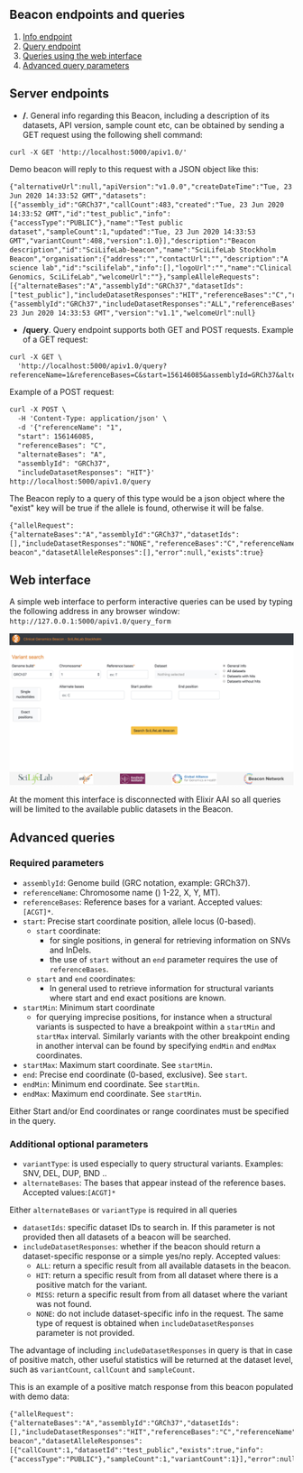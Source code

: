 ## Beacon endpoints and queries

1. [ Info endpoint ](#info)
1. [ Query endpoint ](#query)
1. [ Queries using the web interface ](#webform)
1. [ Advanced query parameters ](#advanced)

<a name="endpoints"></a>
## Server endpoints

<a name="info"></a>
- **/**.
General info regarding this Beacon, including a description of its datasets, API version, sample count etc, can be obtained by sending a GET request using the following shell command:
```
curl -X GET 'http://localhost:5000/apiv1.0/'
```

Demo beacon will reply to this request with a JSON object like this:
```
{"alternativeUrl":null,"apiVersion":"v1.0.0","createDateTime":"Tue, 23 Jun 2020 14:33:52 GMT","datasets":[{"assembly_id":"GRCh37","callCount":483,"created":"Tue, 23 Jun 2020 14:33:52 GMT","id":"test_public","info":{"accessType":"PUBLIC"},"name":"Test public dataset","sampleCount":1,"updated":"Tue, 23 Jun 2020 14:33:53 GMT","variantCount":408,"version":1.0}],"description":"Beacon description","id":"SciLifeLab-beacon","name":"SciLifeLab Stockholm Beacon","organisation":{"address":"","contactUrl":"","description":"A science lab","id":"scilifelab","info":[],"logoUrl":"","name":"Clinical Genomics, SciLifeLab","welcomeUrl":""},"sampleAlleleRequests":[{"alternateBases":"A","assemblyId":"GRCh37","datasetIds":["test_public"],"includeDatasetResponses":"HIT","referenceBases":"C","referenceName":"1","start":156146085},{"assemblyId":"GRCh37","includeDatasetResponses":"ALL","referenceBases":"C","referenceName":"20","start":54963148,"variantType":"DUP"}],"updateDateTime":"Tue, 23 Jun 2020 14:33:53 GMT","version":"v1.1","welcomeUrl":null}
```

<a name="query"></a>
- **/query**.
Query endpoint supports both GET and POST requests.
Example of a GET request:
```
curl -X GET \
  'http://localhost:5000/apiv1.0/query?referenceName=1&referenceBases=C&start=156146085&assemblyId=GRCh37&alternateBases=A'
```

Example of a POST request:
```
curl -X POST \
  -H 'Content-Type: application/json' \
  -d '{"referenceName": "1",
  "start": 156146085,
  "referenceBases": "C",
  "alternateBases": "A",
  "assemblyId": "GRCh37",
  "includeDatasetResponses": "HIT"}' http://localhost:5000/apiv1.0/query
```

The Beacon reply to a query of this type would be a json object where the "exist" key will be true if the allele is found, otherwise it will be false.
```
{"allelRequest":{"alternateBases":"A","assemblyId":"GRCh37","datasetIds":[],"includeDatasetResponses":"NONE","referenceBases":"C","referenceName":"1","start":"156146085"},"apiVersion":"1.0.0","beaconId":"SciLifeLab-beacon","datasetAlleleResponses":[],"error":null,"exists":true}
```

<a name="webform"></a>
## Web interface
A simple web interface to perform interactive queries can be used by typing the following address in any browser window: `http://127.0.0.1:5000/apiv1.0/query_form`

![Interface picture](pics/beacon2_interface.jpg)

At the moment this interface is disconnected with Elixir AAI so all queries will be limited to the available public datasets in the Beacon.

[ga4gh_api1]: https://github.com/ga4gh-beacon/specification/blob/develop/beacon.md


<a name="advanced"></a>
## Advanced queries

### Required parameters
* `assemblyId`: Genome build (GRC notation, example: GRCh37).  
* `referenceName`: Chromosome name () 1-22, X, Y, MT).
* `referenceBases`: Reference bases for a variant. Accepted values: `[ACGT]*`.  
* `start`: Precise start coordinate position, allele locus (0-based).  
  * `start` coordinate:  
     * for single positions, in general for retrieving information on SNVs and InDels.
     * the use of `start` without an `end` parameter requires the use of `referenceBases`.  
  * `start` and `end` coordinates:  
    * In general used to retrieve information for structural variants where start and end exact positions are known.
* `startMin`: Minimum start coordinate
    * for querying imprecise positions, for instance when a structural variants is suspected to have a breakpoint within a `startMin` and `startMax` interval. Similarly variants with the other breakpoint ending in another interval can be found by specifying `endMin` and `endMax` coordinates.  
* `startMax`: Maximum start coordinate. See `startMin`.  
* `end`: Precise end coordinate (0-based, exclusive). See `start`.  
* `endMin`: Minimum end coordinate. See `startMin`.  
* `endMax`: Maximum end coordinate. See `startMin`.  

Either Start and/or End coordinates or range coordinates must be specified in the query.

### Additional optional parameters

* `variantType`: is used especially to query structural variants.
    Examples: SNV, DEL, DUP, BND ..
* `alternateBases`: The bases that appear instead of the reference bases. Accepted values:`[ACGT]*`

Either `alternateBases` or `variantType` is required in all queries

* `datasetIds`: specific dataset IDs to search in. If this parameter is not provided then all datasets of a beacon will be searched.
* `includeDatasetResponses`: whether if the beacon should return a dataset-specific response or a simple yes/no reply. Accepted values:
  - `ALL`: return a specific result from all available datasets in the beacon.
  - `HIT`: return a specific result from from all dataset where there is a positive match for the variant.
  - `MISS`: return a specific result from from all dataset where the variant was not found.
  - `NONE`: do not include dataset-specific info in the request. The same type of request is obtained when `includeDatasetResponses` parameter is not provided.

The advantage of including `includeDatasetResponses` in query is that in case of positive match, other useful statistics will be returned at the dataset level, such as `variantCount`, `callCount` and `sampleCount`.

This is an example of a positive match response from this beacon populated with demo data:
```
{"allelRequest":{"alternateBases":"A","assemblyId":"GRCh37","datasetIds":[],"includeDatasetResponses":"HIT","referenceBases":"C","referenceName":"1","start":156146085},"apiVersion":"1.0.0","beaconId":"SciLifeLab-beacon","datasetAlleleResponses":[{"callCount":1,"datasetId":"test_public","exists":true,"info":{"accessType":"PUBLIC"},"sampleCount":1,"variantCount":1}],"error":null,"exists":true}
```
